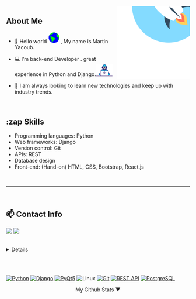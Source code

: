 <!-- Martin Yacoub Back-end & Web Dev   -->

<a>
<img src="Media/startup-rocket-svgrepo-com.svg" align="right" height="200" width="200" >
</a>

## About Me

- :wave: Hello world <img src="Media/earth.gif" width="30px"> , My name is Martin Yacoub.

- :computer: I’m back-end Developer . great experience in Python and Django.<img src="Media/developer.gif" width="45px">

- :eyes: I am always looking to learn new technologies and keep up with industry trends.

<br/>

## :zap Skills

- Programming languages: Python
- Web frameworks: Django
- Version control: Git
- APIs: REST
- Database design
- Front-end: (Hand-on) HTML, CSS, Bootstrap, React.js

<br/>

---
<br/>

## :mailbox: Contact Info

<p align="left">
<a href="https://www.linkedin.com/in/martin-yacoub/" target="blank"><img src="https://img.icons8.com/color/35/000000/linkedin.png"/></a>
<a href="mailto:abomilad7323@gmail.com" target="blank"><img src="https://img.icons8.com/color/35/000000/email.png"/></a>
</p>
<br/>
<details>

</details>

<br/><br/>

[![Python](https://img.shields.io/badge/python-3670A0?style=for-the-badge&logo=python&logoColor=ffdd54)](https://www.python.org/)
[![Django](https://img.shields.io/badge/Django-092E20?style=for-the-badge&logo=django&logoColor=white)](https://www.djangoproject.com/)
[![PyQt5](https://img.shields.io/badge/PyQt5-6CADDF?style=for-the-badge&logo=python&logoColor=ffffff)](https://pypi.org/project/PyQt5/)
![Linux](https://img.shields.io/badge/Linux-FCC624?style=for-the-badge&logo=linux&logoColor=black)
[![Git](https://img.shields.io/badge/Git-F05032?style=for-the-badge&logo=git&logoColor=white)](https://git-scm.com/)
[![REST API](https://img.shields.io/badge/REST%20API-2BAF2B?style=for-the-badge&logo=api&logoColor=white)](https://en.wikipedia.org/wiki/Representational_state_transfer)
[![PostgreSQL](https://img.shields.io/badge/PostgreSQL-336791?style=for-the-badge&logo=postgresql&logoColor=white)](https://www.postgresql.org/)


<summary>
    <p align="center" > My Github Stats ▼</p>
</summary>
